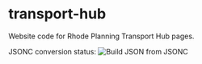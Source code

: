 # transport-hub
Website code for Rhode Planning Transport Hub pages.


JSONC conversion status:
![Build JSON from JSONC](https://github.com/Elessarrrgh/transportation-hub/actions/workflows/jsonc-build.yml/badge.svg)

